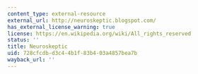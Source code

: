 ```yaml
---
content_type: external-resource
external_url: http://neuroskeptic.blogspot.com/
has_external_license_warning: true
license: https://en.wikipedia.org/wiki/All_rights_reserved
status: ''
title: Neuroskeptic
uid: 728cfcdb-d3c4-4b1f-83b4-03a4857bea7b
wayback_url: ''
---
```

